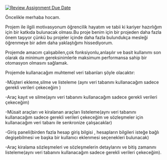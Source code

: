 [![Review Assignment Due Date](https://classroom.github.com/assets/deadline-readme-button-24ddc0f5d75046c5622901739e7c5dd533143b0c8e959d652212380cedb1ea36.svg)](https://classroom.github.com/a/uelKf0-p)

Öncelikle merhaba hocam.

Projem ile ilgili motivasyonum öğrencilik hayatım ve tabii ki kariyer hazırlığım için bir katkıda bulunacak olması.Bu proje benim için bir projeden daha fazla önem taşıyor çünkü bu projeler içinde daha fazla bulundukça mesleği öğrenmeye bir adım daha yaklaştığımı hissediyorum.

Projemde amacım çalışabilen,çok fonksiyonlu,anlaşılır ve basit kullanımı son olarak da minimum gereksinimlerle maksimum performansa sahip bir otomasyon olmasını sağlamak.


Projemde kullanacağım muhtemel veri tabanları şöyle olacaktır:

-Müşteri ekleme,silme ve listeleme (aynı veri tabanını kullanacağım sadece gerekli verileri çekeceğim )

-Araç kayıt ve silme(aynı veri tabanını kullanacağım sadece gerekli verileri çekeceğim)

-Müsait araçları ve kiralanan araçları listeleme(aynı veri tabanını kullanacağım sadece gerekli verileri çekeceğim ve sözleşmeler için kullanacağım veri tabanı ile senkronize çalışacaklar)

-Giriş paneli(birden fazla hesap giriş bilgisi , hesapların bilgileri isteğe bağlı degişebilmesi ve başka bir kullanıcı eklenmesi seçenekleri bulunacak)

-Araç kiralama sözleşmeleri ve sözleşmelerin detaylarını ve bitiş zamanını listeleme(aynı veri tabanını kullanacağım sadece gerekli verileri çekeceğim).







